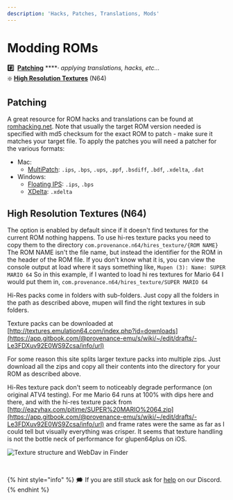 ```yaml
---
description: 'Hacks, Patches, Translations, Mods'
---
```


# Modding ROMs

**\#️⃣**  [**Patching**](formatting-roms.md#patching) ****· _applying translations, hacks, etc…_  
❇️  [**High Resolution Textures**](mods.md#high-resolution-textures-n-64) \(N64\)

## Patching

A great resource for ROM hacks and translations can be found at [romhacking.net](https://www.romhacking.net). Note that usually the target ROM version needed is specified with md5 checksum for the exact ROM to patch - make sure it matches your target file. To apply the patches you will need a patcher for the various formats:

* Mac: 
  * [MultiPatch](http://projects.sappharad.com/tools/multipatch.html): `.ips`, `.bps`, `.ups`, `.ppf`, `.bsdiff`, `.bdf`, `.xdelta`, `.dat`
* Windows: 
  * [Floating IPS](https://github.com/Alcaro/Flips): `.ips`, `.bps`
  * [XDelta](https://sourceforge.net/projects/xdelta3-gui): `.xdelta`



## **High Resolution Textures \(N64\)**

The option is enabled by default since if it doesn't find textures for the current ROM nothing happens. To use hi-res texture packs you need to copy them to the directory `com.provenance.n64/hires_texture/{ROM NAME}` The ROM NAME isn't the file name, but instead the identifier for the ROM in the header of the ROM file. If you don't know what it is, you can view the console output at load where it says something like, `Mupen (3): Name: SUPER MARIO 64` So in this example, if I wanted to load hi res textures for Mario 64 I would put them in, `com.provenance.n64/hires_texture/SUPER MARIO 64`‌

Hi-Res packs come in folders with sub-folders. Just copy all the folders in the path as described above, mupen will find the right textures in sub folders.‌

Texture packs can be downloaded at [http://textures.emulation64.com/index.php?id=downloads](https://app.gitbook.com/@provenance-emu/s/wiki/~/edit/drafts/-Le3FDXuv92E0WS9Zcsa/info/url)​‌

For some reason this site splits larger texture packs into multiple zips. Just download all the zips and copy all their contents into the directory for your ROM as described above.‌

Hi-Res texture pack don't seem to noticeably degrade performance \(on original ATV4 testing\). For me Mario 64 runs at 100% with dips here and there, and with the hi-res texture pack from [http://eazyhax.com/pitime/SUPER%20MARIO%2064.zip](https://app.gitbook.com/@provenance-emu/s/wiki/~/edit/drafts/-Le3FDXuv92E0WS9Zcsa/info/url) and frame rates were the same as far as I could tell but visually everything was crisper. It seems that texture handling is not the bottle neck of performance for glupen64plus on iOS.‌

![Texture structure and WebDav in Finder](https://i.imgur.com/esrYOyl.jpg)

​



{% hint style="info" %}
🗯 If you are still stuck ask for [help](https://discord.gg/NhzgrXh) on our Discord.
{% endhint %}

